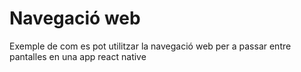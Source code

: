 # Navegació web
Exemple de com es pot utilitzar la navegació web per a passar entre pantalles en una app react native

